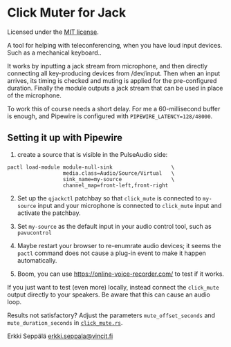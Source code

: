 # Click Muter for Jack

Licensed under the [MIT license](LICENSE.MIT).

A tool for helping with teleconferencing, when you have loud input
devices. Such as a mechanical keyboard..

It works by inputting a jack stream from microphone, and then directly
connecting all key-producing devices from /dev/input. Then when an
input arrives, its timing is checked and muting is applied for the
pre-configured duration. Finally the module outputs a jack stream that
can be used in place of the microphone.

To work this of course needs a short delay. For me a 60-millisecond
buffer is enough, and Pipewire is configured with
`PIPEWIRE_LATENCY=128/48000`.

## Setting it up with Pipewire

1) create a source that is visible in the PulseAudio side:

```
pactl load-module module-null-sink                   \
                  media.class=Audio/Source/Virtual   \
                  sink_name=my-source                \
                  channel_map=front-left,front-right
```

2) Set up the `qjackctl` patchbay so that `click_mute` is connected
to `my-source` input and your microphone is connected to `click_mute`
input and activate the patchbay.

3) Set `my-source` as the default input in your audio control tool, such as
`pavucontrol`

4) Maybe restart your browser to re-enumrate audio devices; it seems
the `pactl` command does not cause a plug-in event to make it happen
automatically.

5) Boom, you can use https://online-voice-recorder.com/ to test if it
works.

If you just want to test (even more) locally, instead connect the
`click_mute` output directly to your speakers. Be aware that this can
cause an audio loop.

Results not satisfactory? Adjust the parameters `mute_offset_seconds`
and `mute_duration_seconds` in [`click_mute.rs`](src/click_mute.rs).

Erkki Seppälä <erkki.seppala@vincit.fi>
